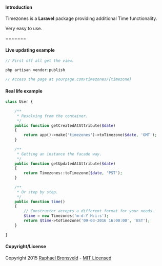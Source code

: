 #### Introduction

Timezones is a **Laravel** package providing additional Time functionality.

Very easy to use.

=======

#### Live updating example
```php
// First off all get the view.

php artisan vendor:publish

// Access the page at yourpage.com/timezones/{timezone}
```

#### Real life example 

```php
class User {
    
    /**
     * Resolving from the container.
     */
    public function getCreatedAtAttribute($date)
    {
        return app()->make('timezones')->toTimezone($date, 'GMT');
    }
    
    /**
     * Getting an instance the facade way.
     */
    public function getUpdatedAtAttribute($date)
    {
        return Timezones::toTimezone($date, 'PST');
    }
    
    /**
     * Or step by step.
     */
    public function time()
    {
        // Constructor accepts a different format for your needs.
        $time = new Timezones('m-d-Y H:i:s');
        return $time->toTimezone('09-03-2016 16:00:00', 'EST');
    }
        
}
```

#### Copyright/License
Copyright 2015 [Raphael Bronsveld](https://github.com/RaphaelBronsveld) - [MIT Licensed](http://RaphaelBronsveld.mit-license.org)